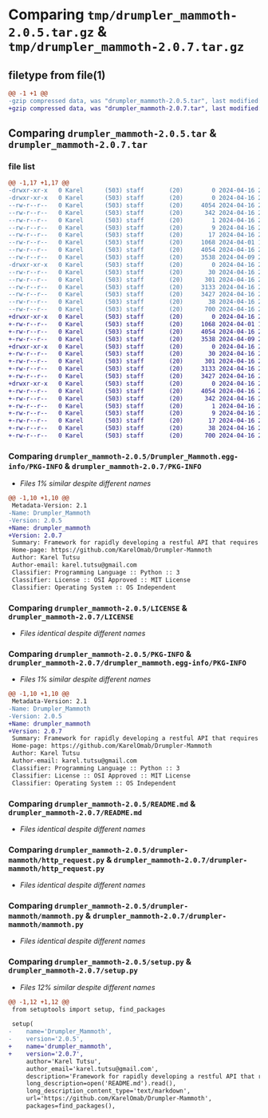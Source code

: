 # Comparing `tmp/drumpler_mammoth-2.0.5.tar.gz` & `tmp/drumpler_mammoth-2.0.7.tar.gz`

## filetype from file(1)

```diff
@@ -1 +1 @@
-gzip compressed data, was "drumpler_mammoth-2.0.5.tar", last modified: Tue Apr 16 20:51:39 2024, max compression
+gzip compressed data, was "drumpler_mammoth-2.0.7.tar", last modified: Tue Apr 16 21:01:49 2024, max compression
```

## Comparing `drumpler_mammoth-2.0.5.tar` & `drumpler_mammoth-2.0.7.tar`

### file list

```diff
@@ -1,17 +1,17 @@
-drwxr-xr-x   0 Karel      (503) staff       (20)        0 2024-04-16 20:51:39.979610 drumpler_mammoth-2.0.5/
-drwxr-xr-x   0 Karel      (503) staff       (20)        0 2024-04-16 20:51:39.978076 drumpler_mammoth-2.0.5/Drumpler_Mammoth.egg-info/
--rw-r--r--   0 Karel      (503) staff       (20)     4054 2024-04-16 20:51:39.000000 drumpler_mammoth-2.0.5/Drumpler_Mammoth.egg-info/PKG-INFO
--rw-r--r--   0 Karel      (503) staff       (20)      342 2024-04-16 20:51:39.000000 drumpler_mammoth-2.0.5/Drumpler_Mammoth.egg-info/SOURCES.txt
--rw-r--r--   0 Karel      (503) staff       (20)        1 2024-04-16 20:51:39.000000 drumpler_mammoth-2.0.5/Drumpler_Mammoth.egg-info/dependency_links.txt
--rw-r--r--   0 Karel      (503) staff       (20)        9 2024-04-16 20:51:39.000000 drumpler_mammoth-2.0.5/Drumpler_Mammoth.egg-info/requires.txt
--rw-r--r--   0 Karel      (503) staff       (20)       17 2024-04-16 20:51:39.000000 drumpler_mammoth-2.0.5/Drumpler_Mammoth.egg-info/top_level.txt
--rw-r--r--   0 Karel      (503) staff       (20)     1068 2024-04-01 14:29:50.000000 drumpler_mammoth-2.0.5/LICENSE
--rw-r--r--   0 Karel      (503) staff       (20)     4054 2024-04-16 20:51:39.978672 drumpler_mammoth-2.0.5/PKG-INFO
--rw-r--r--   0 Karel      (503) staff       (20)     3538 2024-04-09 21:15:49.000000 drumpler_mammoth-2.0.5/README.md
-drwxr-xr-x   0 Karel      (503) staff       (20)        0 2024-04-16 20:51:39.977405 drumpler_mammoth-2.0.5/drumpler-mammoth/
--rw-r--r--   0 Karel      (503) staff       (20)       30 2024-04-16 20:09:55.000000 drumpler_mammoth-2.0.5/drumpler-mammoth/__init__.py
--rw-r--r--   0 Karel      (503) staff       (20)      301 2024-04-16 20:08:33.000000 drumpler_mammoth-2.0.5/drumpler-mammoth/config.py
--rw-r--r--   0 Karel      (503) staff       (20)     3133 2024-04-16 20:51:21.000000 drumpler_mammoth-2.0.5/drumpler-mammoth/http_request.py
--rw-r--r--   0 Karel      (503) staff       (20)     3427 2024-04-16 20:09:39.000000 drumpler_mammoth-2.0.5/drumpler-mammoth/mammoth.py
--rw-r--r--   0 Karel      (503) staff       (20)       38 2024-04-16 20:51:39.979751 drumpler_mammoth-2.0.5/setup.cfg
--rw-r--r--   0 Karel      (503) staff       (20)      700 2024-04-16 20:51:26.000000 drumpler_mammoth-2.0.5/setup.py
+drwxr-xr-x   0 Karel      (503) staff       (20)        0 2024-04-16 21:01:49.827161 drumpler_mammoth-2.0.7/
+-rw-r--r--   0 Karel      (503) staff       (20)     1068 2024-04-01 14:29:50.000000 drumpler_mammoth-2.0.7/LICENSE
+-rw-r--r--   0 Karel      (503) staff       (20)     4054 2024-04-16 21:01:49.826355 drumpler_mammoth-2.0.7/PKG-INFO
+-rw-r--r--   0 Karel      (503) staff       (20)     3538 2024-04-09 21:15:49.000000 drumpler_mammoth-2.0.7/README.md
+drwxr-xr-x   0 Karel      (503) staff       (20)        0 2024-04-16 21:01:49.822646 drumpler_mammoth-2.0.7/drumpler-mammoth/
+-rw-r--r--   0 Karel      (503) staff       (20)       30 2024-04-16 20:58:49.000000 drumpler_mammoth-2.0.7/drumpler-mammoth/__init__.py
+-rw-r--r--   0 Karel      (503) staff       (20)      301 2024-04-16 20:08:33.000000 drumpler_mammoth-2.0.7/drumpler-mammoth/config.py
+-rw-r--r--   0 Karel      (503) staff       (20)     3133 2024-04-16 20:51:21.000000 drumpler_mammoth-2.0.7/drumpler-mammoth/http_request.py
+-rw-r--r--   0 Karel      (503) staff       (20)     3427 2024-04-16 20:09:39.000000 drumpler_mammoth-2.0.7/drumpler-mammoth/mammoth.py
+drwxr-xr-x   0 Karel      (503) staff       (20)        0 2024-04-16 21:01:49.825531 drumpler_mammoth-2.0.7/drumpler_mammoth.egg-info/
+-rw-r--r--   0 Karel      (503) staff       (20)     4054 2024-04-16 21:01:49.000000 drumpler_mammoth-2.0.7/drumpler_mammoth.egg-info/PKG-INFO
+-rw-r--r--   0 Karel      (503) staff       (20)      342 2024-04-16 21:01:49.000000 drumpler_mammoth-2.0.7/drumpler_mammoth.egg-info/SOURCES.txt
+-rw-r--r--   0 Karel      (503) staff       (20)        1 2024-04-16 21:01:49.000000 drumpler_mammoth-2.0.7/drumpler_mammoth.egg-info/dependency_links.txt
+-rw-r--r--   0 Karel      (503) staff       (20)        9 2024-04-16 21:01:49.000000 drumpler_mammoth-2.0.7/drumpler_mammoth.egg-info/requires.txt
+-rw-r--r--   0 Karel      (503) staff       (20)       17 2024-04-16 21:01:49.000000 drumpler_mammoth-2.0.7/drumpler_mammoth.egg-info/top_level.txt
+-rw-r--r--   0 Karel      (503) staff       (20)       38 2024-04-16 21:01:49.827283 drumpler_mammoth-2.0.7/setup.cfg
+-rw-r--r--   0 Karel      (503) staff       (20)      700 2024-04-16 21:01:44.000000 drumpler_mammoth-2.0.7/setup.py
```

### Comparing `drumpler_mammoth-2.0.5/Drumpler_Mammoth.egg-info/PKG-INFO` & `drumpler_mammoth-2.0.7/PKG-INFO`

 * *Files 1% similar despite different names*

```diff
@@ -1,10 +1,10 @@
 Metadata-Version: 2.1
-Name: Drumpler_Mammoth
-Version: 2.0.5
+Name: drumpler_mammoth
+Version: 2.0.7
 Summary: Framework for rapidly developing a restful API that requires post processing
 Home-page: https://github.com/KarelOmab/Drumpler-Mammoth
 Author: Karel Tutsu
 Author-email: karel.tutsu@gmail.com
 Classifier: Programming Language :: Python :: 3
 Classifier: License :: OSI Approved :: MIT License
 Classifier: Operating System :: OS Independent
```

### Comparing `drumpler_mammoth-2.0.5/LICENSE` & `drumpler_mammoth-2.0.7/LICENSE`

 * *Files identical despite different names*

### Comparing `drumpler_mammoth-2.0.5/PKG-INFO` & `drumpler_mammoth-2.0.7/drumpler_mammoth.egg-info/PKG-INFO`

 * *Files 1% similar despite different names*

```diff
@@ -1,10 +1,10 @@
 Metadata-Version: 2.1
-Name: Drumpler_Mammoth
-Version: 2.0.5
+Name: drumpler_mammoth
+Version: 2.0.7
 Summary: Framework for rapidly developing a restful API that requires post processing
 Home-page: https://github.com/KarelOmab/Drumpler-Mammoth
 Author: Karel Tutsu
 Author-email: karel.tutsu@gmail.com
 Classifier: Programming Language :: Python :: 3
 Classifier: License :: OSI Approved :: MIT License
 Classifier: Operating System :: OS Independent
```

### Comparing `drumpler_mammoth-2.0.5/README.md` & `drumpler_mammoth-2.0.7/README.md`

 * *Files identical despite different names*

### Comparing `drumpler_mammoth-2.0.5/drumpler-mammoth/http_request.py` & `drumpler_mammoth-2.0.7/drumpler-mammoth/http_request.py`

 * *Files identical despite different names*

### Comparing `drumpler_mammoth-2.0.5/drumpler-mammoth/mammoth.py` & `drumpler_mammoth-2.0.7/drumpler-mammoth/mammoth.py`

 * *Files identical despite different names*

### Comparing `drumpler_mammoth-2.0.5/setup.py` & `drumpler_mammoth-2.0.7/setup.py`

 * *Files 12% similar despite different names*

```diff
@@ -1,12 +1,12 @@
 from setuptools import setup, find_packages
 
 setup(
-    name='Drumpler_Mammoth',
-    version='2.0.5',
+    name='drumpler_mammoth',
+    version='2.0.7',
     author='Karel Tutsu',
     author_email='karel.tutsu@gmail.com',
     description='Framework for rapidly developing a restful API that requires post processing',
     long_description=open('README.md').read(),
     long_description_content_type='text/markdown',
     url='https://github.com/KarelOmab/Drumpler-Mammoth',
     packages=find_packages(),
```

